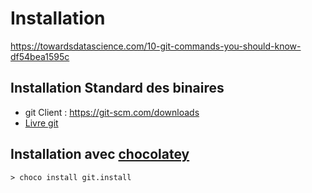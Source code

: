 # Installation


https://towardsdatascience.com/10-git-commands-you-should-know-df54bea1595c

## Installation Standard des binaires

* git Client : https://git-scm.com/downloads  
* [Livre git](https://git-scm.com/book/fr/v2)

## Installation avec [chocolatey](https://chocolatey.org)



```
> choco install git.install
```
